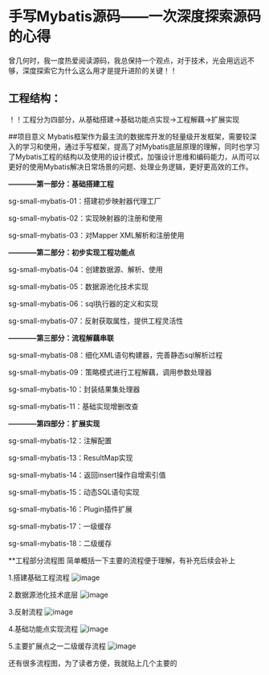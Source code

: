 # 手写Mybatis源码——一次深度探索源码的心得

曾几何时，我一度热爱阅读源码，我总保持一个观点，对于技术，光会用远远不够，深度探索它为什么这么用才是提升进阶的关键！！

## 工程结构：

！！工程分为四部分，从基础搭建->基础功能点实现->工程解藕->扩展实现

##项目意义
Mybatis框架作为最主流的数据库开发的轻量级开发框架，需要较深入的学习和使用，通过手写框架，提高了对Mybatis底层原理的理解，同时也学习了Mybatis工程的结构以及使用的设计模式，加强设计思维和编码能力，从而可以更好的使用Mybatis解决日常场景的问题、处理业务逻辑，更好更高效的工作。

**————第一部分：基础搭建工程**

sg-small-mybatis-01：搭建初步映射器代理工厂

sg-small-mybatis-02：实现映射器的注册和使用

sg-small-mybatis-03：对Mapper XML解析和注册使用

**————第二部分：初步实现工程功能点**

sg-small-mybatis-04：创建数据源、解析、使用

sg-small-mybatis-05：数据源池化技术实现

sg-small-mybatis-06：sql执行器的定义和实现

sg-small-mybatis-07：反射获取属性，提供工程灵活性

**————第三部分：流程解藕串联**

sg-small-mybatis-08：细化XML语句构建器，完善静态sql解析过程

sg-small-mybatis-09：策略模式进行工程解藕，调用参数处理器

sg-small-mybatis-10：封装结果集处理器

sg-small-mybatis-11：基础实现增删改查

**————第四部分：扩展实现**

sg-small-mybatis-12：注解配置

sg-small-mybatis-13：ResultMap实现

sg-small-mybatis-14：返回insert操作自增索引值

sg-small-mybatis-15：动态SQL语句实现

sg-small-mybatis-16：Plugin插件扩展

sg-small-mybatis-17：一级缓存

sg-small-mybatis-18：二级缓存


**工程部分流程图
简单概括一下主要的流程便于理解，有补充后续会补上

1.搭建基础工程流程
![image](https://github.com/personhh/sg-small-Mybatis/assets/139620514/79510f5c-7375-404b-a514-a9edac5d5b95)

2.数据源池化技术底层
![image](https://github.com/personhh/sg-small-Mybatis/assets/139620514/52184a49-eef6-4135-9d27-2177bd892baa)

3.反射流程
![image](https://github.com/personhh/sg-small-Mybatis/assets/139620514/3bc6dbc4-e33f-40a8-8f76-ab552b34ada0)

4.基础功能点实现流程
![image](https://github.com/personhh/sg-small-Mybatis/assets/139620514/7b89a8eb-19fb-4af0-ba04-071a69712095)

5.主要扩展点之一二级缓存流程
![image](https://github.com/personhh/sg-small-Mybatis/assets/139620514/d5ceaa08-f398-4554-985d-b05c7d7222a7)

还有很多流程图，为了读者方便，我就贴上几个主要的
